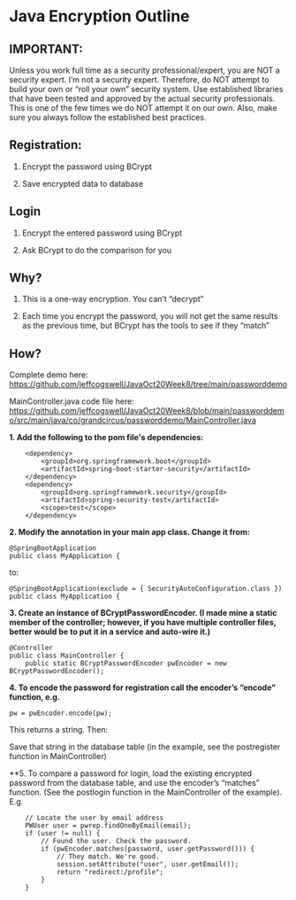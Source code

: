 # Java Encryption Outline

## IMPORTANT:

Unless you work full time as a security professional/expert, you are NOT a security expert. I’m not a security expert. Therefore, do NOT attempt to build your own or “roll your own” security system. Use established libraries that have been tested and approved by the actual security professionals. This is one of the few times we do NOT attempt it on our own. Also, make sure you always follow the established best practices.

## Registration:

1. Encrypt the password using BCrypt

2. Save encrypted data to database

##  Login

1. Encrypt the entered password using BCrypt

2. Ask BCrypt to do the comparison for you

## Why?

1. This is a one-way encryption. You can’t “decrypt”

2. Each time you encrypt the password, you will not get the same results as the previous time, but BCrypt has the tools to see if they “match”

## How?

Complete demo here: https://github.com/jeffcogswell/JavaOct20Week8/tree/main/passworddemo

MainController.java code file here: https://github.com/jeffcogswell/JavaOct20Week8/blob/main/passworddemo/src/main/java/co/grandcircus/passworddemo/MainController.java

**1. Add the following to the pom file's dependencies:**

```
	<dependency>
		<groupId>org.springframework.boot</groupId>
		<artifactId>spring-boot-starter-security</artifactId>
	</dependency>
	<dependency>
		<groupId>org.springframework.security</groupId>
		<artifactId>spring-security-test</artifactId>
		<scope>test</scope>
	</dependency>
```

**2. Modify the annotation in your main app class. Change it from:**

```
@SpringBootApplication
public class MyApplication {
```

to:

```
@SpringBootApplication(exclude = { SecurityAutoConfiguration.class })
public class MyApplication {
```


**3. Create an instance of BCryptPasswordEncoder. (I made mine a static member of the controller; however, if you have multiple controller files, better would be to put it in a service and auto-wire it.)**

```
@Controller
public class MainController {
	public static BCryptPasswordEncoder pwEncoder = new BCryptPasswordEncoder();
```


**4. To encode the password for registration call the encoder’s “encode” function, e.g.**

```
pw = pwEncoder.encode(pw);
```

This returns a string. Then:

Save that string in the database table (in the example, see the postregister function in MainController)

**5. To compare a password for login, load the existing encrypted password from the database table, and use the encoder’s “matches” function. (See the postlogin function in the MainController of the example). E.g.


```
	// Locate the user by email address
	PWUser user = pwrep.findOneByEmail(email);
	if (user != null) {
		// Found the user. Check the password.
		if (pwEncoder.matches(password, user.getPassword())) {
			// They match. We're good.
			session.setAttribute("user", user.getEmail());
			return "redirect:/profile";
		}
	}
```
